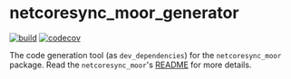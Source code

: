 # netcoresync_moor_generator

[![build](https://github.com/aldycool/NETCoreSync/actions/workflows/netcoresync_moor_build.yml/badge.svg?event=push)](https://github.com/aldycool/NETCoreSync/actions/workflows/netcoresync_moor_build.yml?query=event%3Apush) [![codecov](https://codecov.io/gh/aldycool/NETCoreSync/branch/master/graph/badge.svg?token=S2GTBOB7XB)](https://codecov.io/gh/aldycool/NETCoreSync)

The code generation tool (as `dev_dependencies`) for the `netcoresync_moor` package. Read the `netcoresync_moor`'s [README](https://github.com/aldycool/NETCoreSync/blob/master/netcoresync_moor/README.md) for more details.
